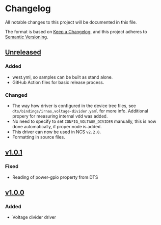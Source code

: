 # Changelog
All notable changes to this project will be documented in this file.

The format is based on [Keep a Changelog](https://keepachangelog.com/en/1.0.0/),
and this project adheres to [Semantic Versioning](https://semver.org/spec/v2.0.0.html).

## [Unreleased]

### Added

-   west.yml, so samples can be built as stand alone.
-   GitHub Action files for basic release process.

### Changed

-   The way how driver is configured in the device tree files, see 
    `dts/bindings/irnas,voltage-divider.yaml` for more info. Additional propery 
    for measuring internal vdd was added.
-   No need to specify to set `CONFIG_VOLTAGE_DIVIDER` manually, this is now 
    done automatically, if proper node is added.
-   This driver can now be used in NCS `v2.2.0`.
-   Formatting in source files.

## [v1.0.1]

### Fixed

-   Reading of power-gpio property from DTS

## [v1.0.0]

### Added

-   Voltage divider driver

[Unreleased]: https://github.com/IRNAS/irnas-voltage-divider-driver/compare/v1.0.1...HEAD
[v1.0.1]: https://github.com/IRNAS/irnas-voltage-divider-driver/compare/v1.0.0...v1.0.1
[v1.0.0]: https://github.com/IRNAS/irnas-voltage-divider-driver/compare/828e69b754eea559f6c2ee2ce877975840dc17ae...v1.0.0
